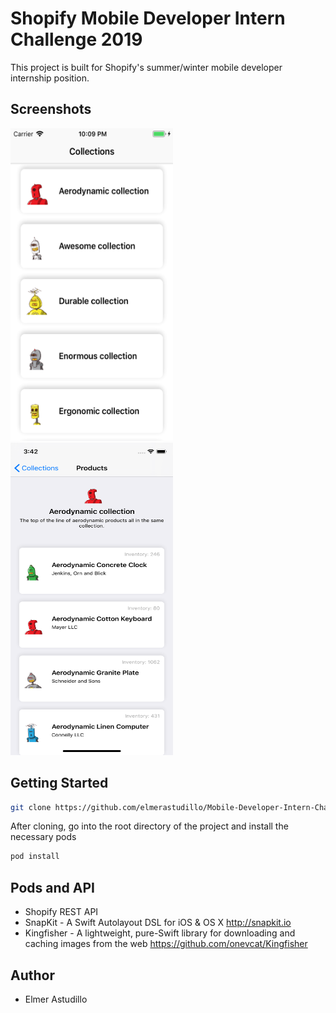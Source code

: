 # Shopify Mobile Developer Intern Challenge 2019

This project is built for Shopify's summer/winter mobile developer internship position. 

## Screenshots

<img src="Collections.png" width ="260" height="500"> <img src="Products.png" width ="260" height="500">


## Getting Started

```bash
git clone https://github.com/elmerastudillo/Mobile-Developer-Intern-Challenge.git
```
After cloning, go into the root directory of the project and install the necessary pods 

```bash
pod install
```


## Pods and API

* Shopify REST API 
* SnapKit - A Swift Autolayout DSL for iOS & OS X <http://snapkit.io>
* Kingfisher - A lightweight, pure-Swift library for downloading and caching images from the web <https://github.com/onevcat/Kingfisher>


## Author

* Elmer Astudillo

